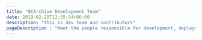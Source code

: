 ```yaml
---
title: "QCArchive Development Team"
date: 2019-02-28T12:35:54+06:00
description: "this is dev team and contributors"
pageDescription : "Meet the people responsible for development, deployment, and design"
---
```


